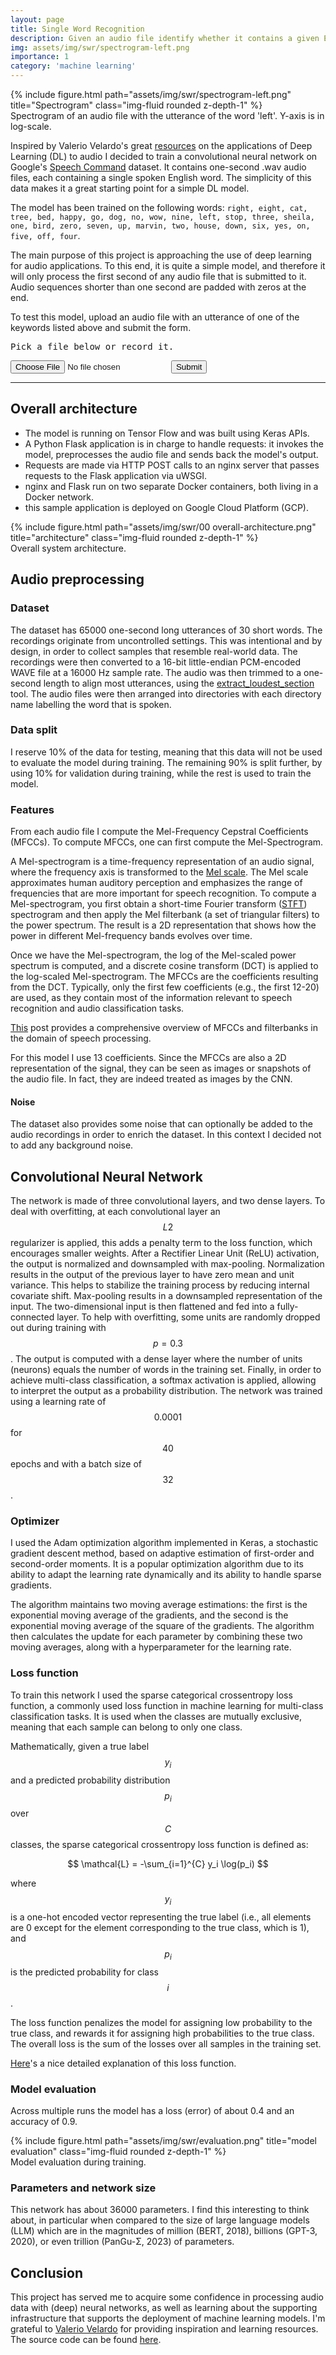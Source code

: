 ```yaml
---
layout: page
title: Single Word Recognition
description: Given an audio file identify whether it contains a given English word.
img: assets/img/swr/spectrogram-left.png
importance: 1
category: 'machine learning'
---
```


<div class="row">
    <div class="col-sm mt-3 mt-md-0">
        {% include figure.html path="assets/img/swr/spectrogram-left.png" title="Spectrogram" class="img-fluid rounded z-depth-1" %}
    </div>
</div>
<div class="caption">
    Spectrogram of an audio file with the utterance of the word 'left'. Y-axis is in log-scale.
</div>

Inspired by Valerio Velardo's great [resources](https://www.youtube.com/@ValerioVelardoTheSoundofAI/videos) on the applications of Deep Learning (DL) to audio I decided to train a convolutional neural network on Google's [Speech Command](https://ai.googleblog.com/2017/08/launching-speech-commands-dataset.html) dataset. It contains one-second .wav audio files, each containing a single spoken English word. The simplicity of this data makes it a great starting point for a simple DL model.

The model has been trained on the following words: `right, eight, cat, tree, bed, happy, go, dog, no, wow, nine, left, stop, three, sheila, one, bird, zero, seven, up, marvin, two, house, down, six, yes, on, five, off, four`.

The main purpose of this project is approaching the use of deep learning for audio applications. To this end, it is quite a simple model, and therefore it will only process the first second of any audio file that is submitted to it. Audio sequences shorter than one second are padded with zeros at the end.

<script src="https://code.jquery.com/jquery-3.6.0.min.js"></script>

<script>
      $(document).ready(function() {
        $('#audio-form').on('submit', function(e) {
          e.preventDefault();
          var formData = new FormData($(this)[0]);
          console.log(formData);
          $.ajax({
            url: 'https://coccio.mooo.com/predict',
            type: 'POST',
            data: formData,
            contentType: false,
            processData: false,
            success: function(response) {
              // Handle success response
              $("#prediction-result").text("Predicted word: " + response.keyword)
            },
            error: function(xhr, status, error) {
              console.log(xhr.responseText);
              // Handle error response
            }
          });
        });
      });
</script>

To test this model, upload an audio file with an utterance of one of the keywords listed above and submit the form. 

<pre id="prediction-result">Pick a file below or record it.</pre>

<form id="audio-form" method="post" enctype="multipart/form-data">
  <input type="file" id="audio-file-input" name="file">
  <button type="submit">Submit</button>
</form>


---


## Overall architecture
- The model is running on Tensor Flow and was built using Keras APIs.
- A Python Flask application is in charge to handle requests: it invokes the model, preprocesses the audio file and sends back the model's output.
- Requests are made via HTTP POST calls to an nginx server that passes requests to the Flask application via uWSGI.
- nginx and Flask run on two separate Docker containers, both living in a Docker network.
- this sample application is deployed on Google Cloud Platform (GCP).

<div class="row">
    <div class="col-sm mt-3 mt-md-0">
        {% include figure.html path="assets/img/swr/00 overall-architecture.png" title="architecture" class="img-fluid rounded z-depth-1" %}
    </div>
</div>
<div class="caption">
    Overall system architecture.
</div>

## Audio preprocessing

### Dataset
The dataset has 65000 one-second long utterances of 30 short words. The recordings originate from uncontrolled settings. This was intentional and by design, in order to collect samples that resemble real-world data. The recordings were then converted to a 16-bit little-endian PCM-encoded WAVE file at a 16000 Hz sample rate. The audio was then trimmed to a one-second length to align most utterances, using the [extract_loudest_section](https://github.com/petewarden/extract_loudest_section) tool. The audio files were then arranged into directories with each directory name labelling the word that is spoken. 

### Data split
I reserve 10% of the data for testing, meaning that this data will not be used to evaluate the model during training. The remaining 90% is split further, by using 10% for validation during training, while the rest is used to train the model.

### Features
From each audio file I compute the Mel-Frequency Cepstral Coefficients (MFCCs). To compute MFCCs, one can first compute the Mel-Spectrogram. 

A Mel-spectrogram is a time-frequency representation of an audio signal, where the frequency axis is transformed to the [Mel scale](https://en.wikipedia.org/wiki/Mel_scale). The Mel scale approximates human auditory perception and emphasizes the range of frequencies that are more important for speech recognition. To compute a Mel-spectrogram, you first obtain a short-time Fourier transform ([STFT](https://en.wikipedia.org/wiki/Short-time_Fourier_transform)) spectrogram and then apply the Mel filterbank (a set of triangular filters) to the power spectrum. The result is a 2D representation that shows how the power in different Mel-frequency bands evolves over time.

Once we have the Mel-spectrogram, the log of the Mel-scaled power spectrum is computed, and a discrete cosine transform (DCT) is applied to the log-scaled Mel-spectrogram. The MFCCs are the coefficients resulting from the DCT. Typically, only the first few coefficients (e.g., the first 12-20) are used, as they contain most of the information relevant to speech recognition and audio classification tasks.

[This](https://haythamfayek.com/2016/04/21/speech-processing-for-machine-learning.html) post provides a comprehensive overview of MFCCs and filterbanks in the domain of speech processing.

For this model I use 13 coefficients. Since the MFCCs are also a 2D representation of the signal, they can be seen as images or snapshots of the audio file. In fact, they are indeed treated as images by the CNN.

#### Noise
The dataset also provides some noise that can optionally be added to the audio recordings in order to enrich the dataset. In this context I decided not to add any background noise.

## Convolutional Neural Network
The network is made of three convolutional layers, and two dense layers. To deal with overfitting, at each convolutional layer an $$L2$$ regularizer is applied, this adds a penalty term to the loss function, which encourages smaller weights. After a Rectifier Linear Unit (ReLU) activation, the output is normalized and downsampled with max-pooling. Normalization results in the output of the previous layer to have zero mean and unit variance. This helps to stabilize the training process by reducing internal covariate shift. Max-pooling results in a downsampled representation of the input. The two-dimensional input is then flattened and fed into a fully-connected layer. To help with overfitting, some units are randomly dropped out during training with $$p=0.3$$. The output is computed with a dense layer where the number of units (neurons) equals the number of words in the training set. Finally, in order to achieve multi-class classification, a softmax activation is applied, allowing to interpret the output as a probability distribution. The network was trained using a learning rate of $$0.0001$$ for $$40$$ epochs and with a batch size of $$32$$.

### Optimizer
I used the Adam optimization algorithm implemented in Keras, a stochastic gradient descent method, based on adaptive estimation of first-order and second-order moments. It is a popular optimization algorithm due to its ability to adapt the learning rate dynamically and its ability to handle sparse gradients.

The algorithm maintains two moving average estimations: the first is the exponential moving average of the gradients, and the second is the exponential moving average of the square of the gradients. The algorithm then calculates the update for each parameter by combining these two moving averages, along with a hyperparameter for the learning rate.

### Loss function

To train this network I used the sparse categorical crossentropy loss function, a commonly used loss function in machine learning for multi-class classification tasks. It is used when the classes are mutually exclusive, meaning that each sample can belong to only one class.

Mathematically, given a true label $$y_i$$ and a predicted probability distribution $$p_i$$ over $$C$$ classes, the sparse categorical crossentropy loss function is defined as:

$$
\mathcal{L} = -\sum_{i=1}^{C} y_i \log(p_i)
$$

where $$y_i$$ is a one-hot encoded vector representing the true label (i.e., all elements are 0 except for the element corresponding to the true class, which is 1), and $$p_i$$ is the predicted probability for class $$i$$.

The loss function penalizes the model for assigning low probability to the true class, and rewards it for assigning high probabilities to the true class. The overall loss is the sum of the losses over all samples in the training set.

[Here](https://gombru.github.io/2018/05/23/cross_entropy_loss/)'s a nice detailed explanation of this loss function.

### Model evaluation
Across multiple runs the model has a loss (error) of about 0.4 and an accuracy of 0.9.
<div class="row">
    <div class="col-sm mt-3 mt-md-0">
        {% include figure.html path="assets/img/swr/evaluation.png" title="model evaluation" class="img-fluid rounded z-depth-1" %}
    </div>
</div>
<div class="caption">
    Model evaluation during training.
</div>

### Parameters and network size
This network has about 36000 parameters. I find this interesting to think about, in particular when compared to the size of large language models (LLM) which are in the magnitudes of million (BERT, 2018), billions (GPT-3, 2020), or even trillion (PanGu-Σ, 2023) of parameters.

## Conclusion
This project has served me to acquire some confidence in processing audio data with (deep) neural networks, as well as learning about the supporting infrastructure that supports the deployment of machine learning models. I'm grateful to [Valerio Velardo](https://valeriovelardo.com/) for providing inspiration and learning resources. The source code can be found [here](https://github.com/tizianococcio/single-word-recognition).




<!--
{% raw %}
```html
<div class="row justify-content-sm-center">
    <div class="col-sm-8 mt-3 mt-md-0">
        {% include figure.html path="assets/img/6.jpg" title="example image" class="img-fluid rounded z-depth-1" %}
    </div>
    <div class="col-sm-4 mt-3 mt-md-0">
        {% include figure.html path="assets/img/11.jpg" title="example image" class="img-fluid rounded z-depth-1" %}
    </div>
</div>
```
{% endraw %}
-->